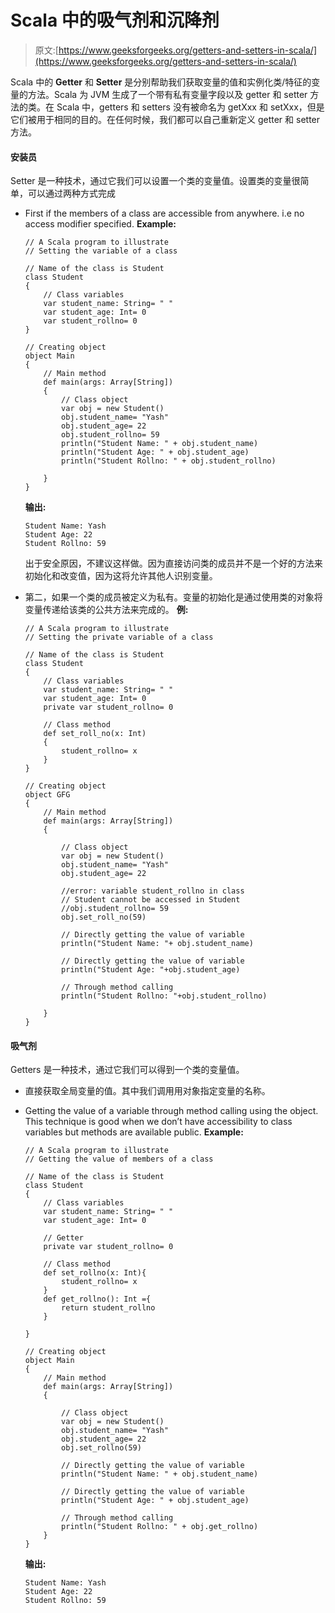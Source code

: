 # Scala 中的吸气剂和沉降剂

> 原文:[https://www.geeksforgeeks.org/getters-and-setters-in-scala/](https://www.geeksforgeeks.org/getters-and-setters-in-scala/)

Scala 中的 **Getter** 和 **Setter** 是分别帮助我们获取变量的值和实例化类/特征的变量的方法。Scala 为 JVM 生成了一个带有私有变量字段以及 getter 和 setter 方法的类。在 Scala 中，getters 和 setters 没有被命名为 getXxx 和 setXxx，但是它们被用于相同的目的。在任何时候，我们都可以自己重新定义 getter 和 setter 方法。

#### 安装员

Setter 是一种技术，通过它我们可以设置一个类的变量值。设置类的变量很简单，可以通过两种方式完成

*   First if the members of a class are accessible from anywhere. i.e no access modifier specified.
    **Example:**

    ```
    // A Scala program to illustrate 
    // Setting the variable of a class

    // Name of the class is Student
    class Student 
    {
        // Class variables
        var student_name: String= " "
        var student_age: Int= 0
        var student_rollno= 0
    } 

    // Creating object
    object Main 
    {
        // Main method 
        def main(args: Array[String]) 
        {
            // Class object 
            var obj = new Student() 
            obj.student_name= "Yash"
            obj.student_age= 22
            obj.student_rollno= 59
            println("Student Name: " + obj.student_name) 
            println("Student Age: " + obj.student_age) 
            println("Student Rollno: " + obj.student_rollno) 

        } 
    }
    ```

    **输出:**

    ```
    Student Name: Yash
    Student Age: 22
    Student Rollno: 59
    ```

    出于安全原因，不建议这样做。因为直接访问类的成员并不是一个好的方法来初始化和改变值，因为这将允许其他人识别变量。

*   第二，如果一个类的成员被定义为私有。变量的初始化是通过使用类的对象将变量传递给该类的公共方法来完成的。
    **例:**

    ```
    // A Scala program to illustrate 
    // Setting the private variable of a class

    // Name of the class is Student
    class Student 
    {
        // Class variables
        var student_name: String= " "
        var student_age: Int= 0
        private var student_rollno= 0

        // Class method 
        def set_roll_no(x: Int)
        {
            student_rollno= x
        }
    } 

    // Creating object
    object GFG
    {
        // Main method 
        def main(args: Array[String]) 
        { 

            // Class object 
            var obj = new Student() 
            obj.student_name= "Yash"
            obj.student_age= 22

            //error: variable student_rollno in class 
            // Student cannot be accessed in Student
            //obj.student_rollno= 59 
            obj.set_roll_no(59)

            // Directly getting the value of variable
            println("Student Name: "+ obj.student_name) 

            // Directly getting the value of variable
            println("Student Age: "+obj.student_age) 

            // Through method calling
            println("Student Rollno: "+obj.student_rollno) 

        } 
    }
    ```

#### 吸气剂

Getters 是一种技术，通过它我们可以得到一个类的变量值。

*   直接获取全局变量的值。其中我们调用用对象指定变量的名称。
*   Getting the value of a variable through method calling using the object. This technique is good when we don’t have accessibility to class variables but methods are available public.
    **Example:**

    ```
    // A Scala program to illustrate 
    // Getting the value of members of a class

    // Name of the class is Student
    class Student 
    {
        // Class variables
        var student_name: String= " "
        var student_age: Int= 0

        // Getter
        private var student_rollno= 0

        // Class method 
        def set_rollno(x: Int){
            student_rollno= x
        }
        def get_rollno(): Int ={
            return student_rollno
        }

    } 

    // Creating object
    object Main 
    {
        // Main method 
        def main(args: Array[String]) 
        { 

            // Class object 
            var obj = new Student() 
            obj.student_name= "Yash"
            obj.student_age= 22
            obj.set_rollno(59)

            // Directly getting the value of variable
            println("Student Name: " + obj.student_name) 

            // Directly getting the value of variable
            println("Student Age: " + obj.student_age) 

            // Through method calling
            println("Student Rollno: " + obj.get_rollno) 
        } 
    }
    ```

    **输出:**

    ```
    Student Name: Yash
    Student Age: 22
    Student Rollno: 59

    ```
